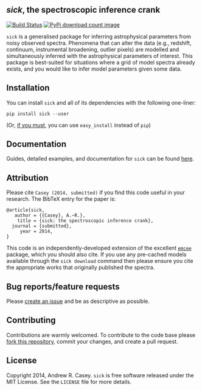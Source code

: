 *sick*, the spectroscopic inference crank
------

[![Build Status](http://img.shields.io/travis/andycasey/sick.svg)](https://travis-ci.org/andycasey/sick) [![PyPi download count image](http://img.shields.io/pypi/dm/sick.svg)](https://pypi.python.org/pypi/sick/)

``sick`` is a generalised package for inferring astrophysical parameters from noisy observed spectra. Phenomena that can alter the data (e.g., redshift, continuum, instrumental broadening, outlier pixels) are modelled and simultaneously inferred with the astrophysical parameters of interest. This package is best-suited for situations where a grid of model spectra already exists, and you would like to infer model parameters given some data.

Installation
------------
You can install ``sick`` and all of its dependencies with the following one-liner:

``pip install sick --user``

(Or, [if you must](https://stackoverflow.com/questions/3220404/why-use-pip-over-easy-install), you can use ``easy_install`` instead of ``pip``)


Documentation
-------------
Guides, detailed examples, and documentation for ``sick`` can be found [here](http://astrowizici.st/sick/).


Attribution
-----------
Please cite ``Casey (2014, submitted)`` if you find this code useful in your research. The BibTeX entry for the paper is:

    @article{sick,
       author = {{Casey}, A.~R.},
        title = {sick: the spectroscopic inference crank},
      journal = {submitted},
         year = 2014,
    }
    
This code is an independently-developed extension of the excellent [``emcee``](https://github.com/dfm/emcee) package, which you should also cite. If you use any pre-cached models available through the ``sick download`` command then please ensure you cite the appropriate works that originally published the spectra.

Bug reports/feature requests
----------------------------
Please [create an issue](https://github.com/andycasey/sick/issues/new) and be as descriptive as possible.

Contributing
------------
Contributions are warmly welcomed. To contribute to the code base please [fork this repository](https://github.com/andycasey/sick/fork), commit your changes, and create a pull request. 

License
-------
Copyright 2014, Andrew R. Casey. ``sick`` is free software released under the MIT License. See the ``LICENSE`` file for more details.


